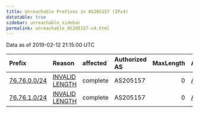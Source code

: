 ```yaml
---
title: Unreachable Prefixes in AS205157 (IPv4)
datatable: true
sidebar: unreachable_sidebar
permalink: unreachable_AS205157-v4.html
---
```


Data as of 2019-02-12 21:15:00 UTC


<div class="datatable-begin"></div>

| Prefix                                             | Reason                                                                                                  | affected   | Authorized AS   |   MaxLength | Anchor                           |   unreachable /24s |
|:---------------------------------------------------|:--------------------------------------------------------------------------------------------------------|:-----------|:----------------|------------:|:---------------------------------|-------------------:|
| [76.76.0.0/24](https://stat.ripe.net/76.76.0.0/24) | [INVALID LENGTH](https://rpki-validator.ripe.net/announcement-preview?asn=AS205157&prefix=76.76.0.0/24) | complete   | AS205157        |           0 | [ARIN](unreachable_ARIN-v4.html) |                  1 |
| [76.76.1.0/24](https://stat.ripe.net/76.76.1.0/24) | [INVALID LENGTH](https://rpki-validator.ripe.net/announcement-preview?asn=AS205157&prefix=76.76.1.0/24) | complete   | AS205157        |           0 | [ARIN](unreachable_ARIN-v4.html) |                  1 |

<div class="datatable-end"></div>